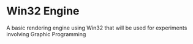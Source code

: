 # Win32 Engine
 A basic rendering engine using Win32 that will be used for experiments involving Graphic Programming 
